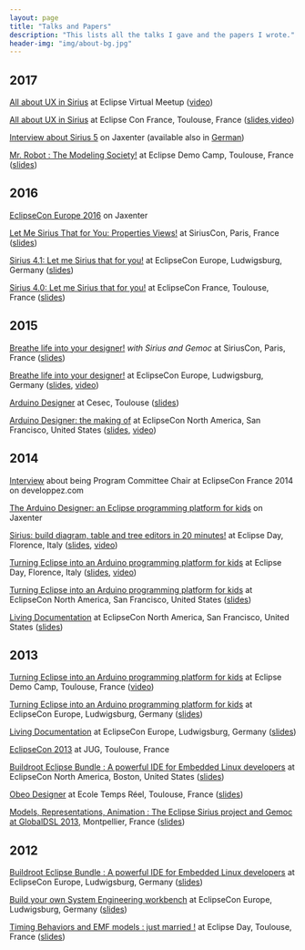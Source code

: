 ```yaml
---
layout: page
title: "Talks and Papers"
description: "This lists all the talks I gave and the papers I wrote."
header-img: "img/about-bg.jpg"
---
```

## 2017

[All about UX in Sirius](https://www.eclipsecon.org/france2017/session/all-about-ux-sirius) at Eclipse Virtual Meetup ([video](https://www.youtube.com/watch?v=EkLkhuA40zw&feature=youtu.be))

[All about UX in Sirius](https://www.eclipsecon.org/france2017/session/all-about-ux-sirius) at Eclipse Con France, Toulouse, France ([slides](https://www.slideshare.net/melbats/eclipsecon-france-2017-all-about-ux-in-sirius/),[video](https://youtu.be/6G4uPThR4Ms?list=PLy7t4z5SYNaTkH_YABYfyG11T4VIZA6JH))

[Interview about Sirius 5](https://jaxenter.com/eclipse-oxygen-sirius-interview-134128.html) on Jaxenter (available also in [German](https://jaxenter.de/eclipse-weekly-eclipse-sirius-eclipse-photon-bats-57450))

[Mr. Robot : The Modeling Society!](https://fr.slideshare.net/melbats/mr-robot-the-modeling-society) at Eclipse Demo Camp, Toulouse, France ([slides](https://fr.slideshare.net/melbats/mr-robot-the-modeling-society))

## 2016

[EclipseCon Europe 2016](https://jaxenter.de/eclipse-weekly-eclipsecon-special-2-48948) on Jaxenter

[Let Me Sirius That for You: Properties Views!](http://www.siriuscon.org/) at SiriusCon, Paris, France ([slides](https://fr.slideshare.net/melbats/siriuscon16-let-me-sirius-that-for-you-properties-views))

[Sirius 4.1: Let me Sirius that for you!](https://www.eclipsecon.org/eu2016/session/sirius-41-let-me-sirius-you) at EclipseCon Europe, Ludwigsburg, Germany ([slides](https://fr.slideshare.net/melbats/eclipsecon-europe-2016-sirius-41-let-me-sirius-that-for-you))

[Sirius 4.0: Let me Sirius that for you!](https://www.eclipsecon.org/france2016/session/sirius-40-let-me-sirius-you) at EclipseCon France, Toulouse, France ([slides](https://goo.gl/cSKCok))

## 2015

[Breathe life into your designer!](http://www.siriuscon.org/) _with Sirius and Gemoc_ at SiriusCon, Paris, France ([slides](https://fr.slideshare.net/melbats/siriuscon-2015-breathe-life-into-your-designer))

[Breathe life into your designer!](https://www.eclipsecon.org/europe2015/session/breathe-life-your-designer) at EclipseCon Europe, Ludwigsburg, Germany ([slides](https://fr.slideshare.net/melbats/eclipsecon-eu-2015-breathe-life-into-your-designer), [video](https://youtu.be/0J3NHL2Uuhs?list=PLy7t4z5SYNaR0yp9EQ9txQhO-JgCLJAga))

[Arduino Designer](https://cesec2015.sciencesconf.org/resource/page/id/5) at Cesec, Toulouse ([slides](https://fr.slideshare.net/melbats/cesec2015))

[Arduino Designer: the making of](https://www.eclipsecon.org/na2015/session/arduino-designer-making) at EclipseCon North America, San Francisco, United States ([slides](talks/EclipseConNA2015ArduinoDesignerTheMakingOf.pdf), [video](https://www.infoq.com/presentations/arduino-designer))

## 2014

[Interview](http://java.developpez.com/interview/eclipseconfrance2014/melanie-bats/) about being Program Committee Chair at EclipseCon France 2014 on developpez.com

[The Arduino Designer: an Eclipse programming platform for kids](https://jaxenter.com/the-arduino-designer-an-eclipse-programming-platform-for-kids-107851.html) on Jaxenter

[Sirius: build diagram, table and tree editors in 20 minutes!](http://www.rcp-vision.com/home-edf-2014/) at Eclipse Day, Florence, Italy ([slides](talks/EclipseDayFlorence2014Sirius/index.html), [video](https://www.youtube.com/watch?v=IsLXXyKzUjw&feature=player_embedded))

[Turning Eclipse into an Arduino programming platform for kids](http://www.rcp-vision.com/home-edf-2014/) at Eclipse Day, Florence, Italy ([slides](talks/EclipseDayFlorence2014Arduino/index.html), [video](https://youtu.be/KHKWQKXmtUE))

[Turning Eclipse into an Arduino programming platform for kids](http://eclipsecon.org/na2014/session/turning-eclipse-arduino-programming-platform-kids.html) at EclipseCon North America, San Francisco, United States ([slides](talks/EclipseConNA2014Arduino/index.html))

[Living Documentation](http://eclipsecon.org/na2014/session/living-documentation.html) at EclipseCon North America, San Francisco, United States ([slides](https://fr.slideshare.net/melbats/eclipsecon-eu-2013-living-documentation))

## 2013

[Turning Eclipse into an Arduino programming platform for kids](https://www.parleys.com/tutorial/eclipse-en-plateforme-de-programmation-arduino-pour-les-enfants) at Eclipse Demo Camp, Toulouse, France ([video](https://www.parleys.com/tutorial/eclipse-en-plateforme-de-programmation-arduino-pour-les-enfants))

[Turning Eclipse into an Arduino programming platform for kids](http://www.eclipsecon.org/europe2013/turning-eclipse-arduino-programming-platform-kids.html) at EclipseCon Europe, Ludwigsburg, Germany ([slides](https://fr.slideshare.net/melbats/econ-eu-2013siriusarduino))

[Living Documentation](http://www.eclipsecon.org/europe2013/living-documentation.html) at EclipseCon Europe, Ludwigsburg, Germany ([slides](https://fr.slideshare.net/melbats/eclipsecon-eu-2013-living-documentation))

[EclipseCon 2013](https://github.com/mbats/talks/tree/master/jug_16_05_13) at JUG, Toulouse, France

[Buildroot Eclipse Bundle : A powerful IDE for Embedded Linux developers](http://eclipsecon.org/2013/node/1330.html) at EclipseCon North America, Boston, United States ([slides](https://fr.slideshare.net/melbats/eclipse-con-us-2013-buildroot-eclipse-bundle-a-powerful-ide-for-embedded-linux-developers))

[Obeo Designer](https://www.irit.fr/ETR13/programme.html) at Ecole Temps Réel, Toulouse, France ([slides](https://fr.slideshare.net/melbats/etr2013-obeo-designersirius))

[Models, Representations, Animation : The Eclipse Sirius project and Gemoc at GlobalDSL 2013](https://www.irit.fr/PMDE2013/), Montpellier, France ([slides](https://fr.slideshare.net/melbats/globaldsl-2013-models-representations-animations-the-eclipse-sirius-project-and-gemoc))

## 2012

[Buildroot Eclipse Bundle : A powerful IDE for Embedded Linux developers](http://www.eclipsecon.org/europe2012/sessions/buildroot-eclipse-bundle-powerful-ide-embedded-linux-developers.html) at EclipseCon Europe, Ludwigsburg, Germany ([slides](https://fr.slideshare.net/melbats/eclipsecon-eu-2012-buildroot-eclipse-bundle-a-powerful-ide-for-embedded-linux-developers))

[Build your own System Engineering workbench](http://www.eclipsecon.org/europe2012/sessions/build-your-own-system-engineering-workbench.html) at EclipseCon Europe, Ludwigsburg, Germany ([slides](https://fr.slideshare.net/melbats/eclipsecon-eu-2012-build-your-own-system-engineering-workbench))

[Timing Behaviors and EMF models : just married !](http://www.eclipsedaytoulouse.com/en/sessions/#timing) at Eclipse Day, Toulouse, France ([slides](https://prezi.com/-hikmiw470vc/edt2012-timing-behaviors-and-emf-models-just-married/))